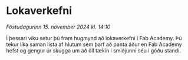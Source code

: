# Lokaverkefni

*Föstudagurinn 15. nóvember 2024 kl. 14:10*

Í þessari viku setur þú fram hugmynd að lokaverkefni í Fab Academy. Þú tekur líka saman lista af hlutum sem þarf að panta áður en Fab Academy hefst og gengur úr skugga um að öll tækin í smiðjunni séu í góðu standi.